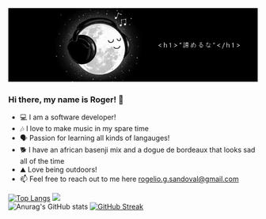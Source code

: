 <img src="Github Banner 2.jpg">

### Hi there, my name is Roger! 👋

- 💻 I am a software developer!
- 🎶 I love to make music in my spare time
- 🗣 Passion for learning all kinds of langauges!
- 🐕 I have an african basenji mix and a dogue de bordeaux that looks sad all of the time
- ⛰ Love being outdoors!
- 📫 Feel free to reach out to me here rogelio.g.sandoval@gmail.com

[![Top Langs](https://github-readme-stats.vercel.app/api/top-langs/?username=rogeliosandoval&layout=compact)](https://github.com/rogeliosandoval/github-readme-stats) <img src="https://wearetribu.com/wp-content/uploads/2019/01/codeup-duck-min.png">
<br>
![Anurag's GitHub stats](https://github-readme-stats.vercel.app/api?username=rogeliosandoval&show_icons=true&theme=tokyonight)
[![GitHub Streak](http://github-readme-streak-stats.herokuapp.com?user=rogeliosandoval&theme=green_nur&hide_border=true)](https://git.io/streak-stats)



<!--
**rogeliosandoval/rogeliosandoval** is a ✨ _special_ ✨ repository because its `README.md` (this file) appears on your GitHub profile.

Here are some ideas to get you started:

 - 🔭 I’m currently working on ...
 - 🌱 I’m currently learning ...
 - 👯 I’m looking to collaborate on ...
 - 🤔 I’m looking for help with ...
 - 💬 Ask me about ...
 - 📫 How to reach me: ...
 - 😄 Pronouns: ...
 - ⚡ Fun fact: ...
-->
